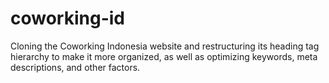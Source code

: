 # coworking-id
Cloning the Coworking Indonesia website and restructuring its heading tag hierarchy to make it more organized, as well as optimizing keywords, meta descriptions, and other factors.

